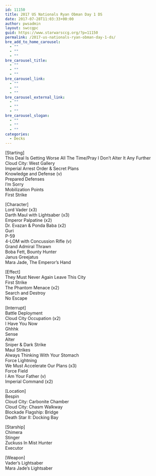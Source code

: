 ```yaml
---
id: 11150
title: 2017 US Nationals Ryan Obman Day 1 DS
date: 2017-07-28T11:03:33+00:00
author: pwsadmin
layout: swccgpc
guid: https://www.starwarsccg.org/?p=11150
permalink: /2017-us-nationals-ryan-obman-day-1-ds/
bre_add_to_home_carousel:
  - ""
  - ""
  - ""
bre_carousel_title:
  - ""
  - ""
  - ""
bre_carousel_link:
  - ""
  - ""
  - ""
bre_carousel_external_link:
  - ""
  - ""
  - ""
bre_carousel_slogan:
  - ""
  - ""
  - ""
categories:
  - Decks
---
```

[Starting]  
This Deal Is Getting Worse All The Time/Pray I Don&#8217;t Alter It Any Further  
Cloud City: West Gallery  
Imperial Arrest Order & Secret Plans  
Knowledge and Defense (v)  
Prepared Defenses  
I&#8217;m Sorry  
Mobilization Points  
First Strike

[Character]  
Lord Vader (x3)  
Darth Maul with Lightsaber (x3)  
Emperor Palpatine (x2)  
Dr. Evazan & Ponda Baba (x2)  
Guri  
P-59  
4-LOM with Concussion Rifle (v)  
Grand Admiral Thrawn  
Boba Fett, Bounty Hunter  
Janus Greejatus  
Mara Jade, The Emperor&#8217;s Hand

[Effect]  
They Must Never Again Leave This City  
First Strike  
The Phantom Menace (x2)  
Search and Destroy  
No Escape

[Interrupt]  
Battle Deployment  
Cloud City Occupation (x2)  
I Have You Now  
Ghhhk  
Sense  
Alter  
Sniper & Dark Strike  
Maul Strikes  
Always Thinking With Your Stomach  
Force Lightning  
We Must Accelerate Our Plans (x3)  
Force Field  
I Am Your Father (v)  
Imperial Command (x2)

[Location]  
Bespin  
Cloud City: Carbonite Chamber  
Cloud City: Chasm Walkway  
Blockade Flagship: Bridge  
Death Star II: Docking Bay

[Starship]  
Chimera  
Stinger  
Zuckuss In Mist Hunter  
Executor

[Weapon]  
Vader&#8217;s Lightsaber  
Mara Jade&#8217;s Lightsaber